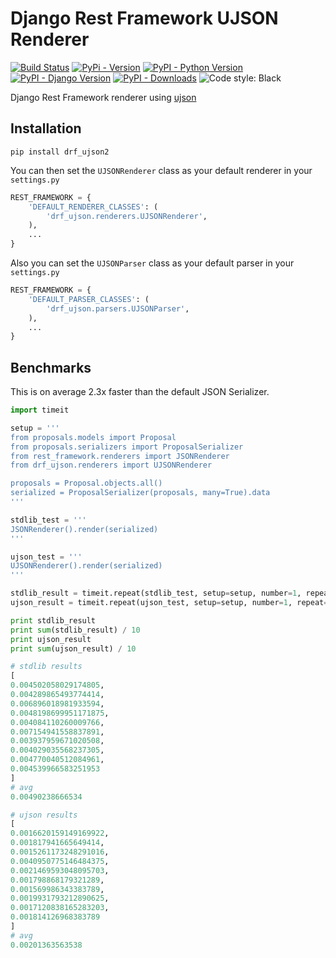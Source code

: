 Django Rest Framework UJSON Renderer
==================

[![Build Status](https://travis-ci.org/gizmag/drf-ujson-renderer.png?branch=master)](https://travis-ci.org/gizmag/drf-ujson-renderer)
[![PyPi - Version](https://img.shields.io/pypi/v/drf_ujson2)][pypi]
[![PyPI - Python Version](https://img.shields.io/pypi/pyversions/drf_ujson2)][pypi]
[![PyPI - Django Version](https://img.shields.io/pypi/djversions/drf_ujson2)][pypi]
[![PyPI - Downloads](https://img.shields.io/pypi/dm/drf_ujson2)][pypi]
![Code style: Black](https://img.shields.io/badge/code%20style-black-000000.svg)

[pypi]: https://pypi.org/project/drf-ujson2/

Django Rest Framework renderer using [ujson](https://github.com/esnme/ultrajson)

## Installation

`pip install drf_ujson2`

You can then set the `UJSONRenderer` class as your default renderer in your `settings.py`

```python
REST_FRAMEWORK = {
    'DEFAULT_RENDERER_CLASSES': (
        'drf_ujson.renderers.UJSONRenderer',
    ),
    ...
}
```

Also you can set the `UJSONParser` class as your default parser in your `settings.py`

```python
REST_FRAMEWORK = {
    'DEFAULT_PARSER_CLASSES': (
        'drf_ujson.parsers.UJSONParser',
    ),
    ...
}
```

## Benchmarks
This is on average 2.3x faster than the default JSON Serializer.

```python
import timeit

setup = '''
from proposals.models import Proposal
from proposals.serializers import ProposalSerializer
from rest_framework.renderers import JSONRenderer
from drf_ujson.renderers import UJSONRenderer

proposals = Proposal.objects.all()
serialized = ProposalSerializer(proposals, many=True).data
'''

stdlib_test = '''
JSONRenderer().render(serialized)
'''

ujson_test = '''
UJSONRenderer().render(serialized)
'''

stdlib_result = timeit.repeat(stdlib_test, setup=setup, number=1, repeat=10)
ujson_result = timeit.repeat(ujson_test, setup=setup, number=1, repeat=10)

print stdlib_result
print sum(stdlib_result) / 10
print ujson_result
print sum(ujson_result) / 10

# stdlib results
[
0.004502058029174805,
0.004289865493774414,
0.006896018981933594,
0.0048198699951171875,
0.004084110260009766,
0.007154941558837891,
0.003937959671020508,
0.004029035568237305,
0.004770040512084961,
0.004539966583251953
]
# avg
0.00490238666534

# ujson results
[
0.0016620159149169922,
0.001817941665649414,
0.0015261173248291016,
0.0040950775146484375,
0.0021469593048095703,
0.001798868179321289,
0.001569986343383789,
0.0019931793212890625,
0.0017120838165283203,
0.001814126968383789
]
# avg
0.00201363563538
```
